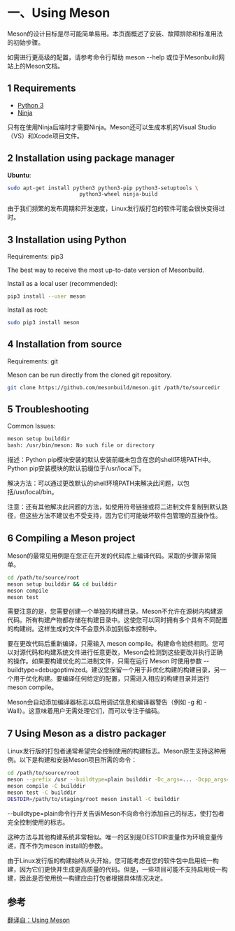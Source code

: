 # 一、Using Meson

Meson的设计目标是尽可能简单易用。本页面概述了安装、故障排除和标准用法的初始步骤。

如需进行更高级的配置，请参考命令行帮助 meson --help 或位于Mesonbuild网站上的Meson文档。

## 1 Requirements

- [Python 3](https://www.python.org/)
- [Ninja](https://github.com/ninja-build/ninja/)

只有在使用Ninja后端时才需要Ninja。Meson还可以生成本机的Visual Studio（VS）和Xcode项目文件。

## 2 Installation using package manager

**Ubuntu**:
```bash
sudo apt-get install python3 python3-pip python3-setuptools \
                       python3-wheel ninja-build
```

由于我们频繁的发布周期和开发速度，Linux发行版打包的软件可能会很快变得过时。

## 3 Installation using Python

Requirements: pip3

The best way to receive the most up-to-date version of Mesonbuild.

Install as a local user (recommended):

```bash
pip3 install --user meson
```
Install as root:

```bash
sudo pip3 install meson
```
## 4 Installation from source

Requirements: git

Meson can be run directly from the cloned git repository.

```bash
git clone https://github.com/mesonbuild/meson.git /path/to/sourcedir
```

## 5 Troubleshooting

Common Issues:

```bash
meson setup builddir
bash: /usr/bin/meson: No such file or directory
```
描述：Python pip模块安装的默认安装前缀未包含在您的shell环境PATH中。Python pip安装模块的默认前缀位于/usr/local下。

解决方法：可以通过更改默认的shell环境PATH来解决此问题，以包括/usr/local/bin。

注意：还有其他解决此问题的方法，如使用符号链接或将二进制文件复制到默认路径，但这些方法不建议也不受支持，因为它们可能破坏软件包管理的互操作性。

## 6 Compiling a Meson project

Meson的最常见用例是在您正在开发的代码库上编译代码。采取的步骤非常简单。

```bash
cd /path/to/source/root
meson setup builddir && cd builddir
meson compile
meson test
```

需要注意的是，您需要创建一个单独的构建目录。Meson不允许在源树内构建源代码。所有构建产物都存储在构建目录中。这使您可以同时拥有多个具有不同配置的构建树。这样生成的文件不会意外添加到版本控制中。

要在更改代码后重新编译，只需输入 meson compile。构建命令始终相同。您可以对源代码和构建系统文件进行任意更改，Meson会检测到这些更改并执行正确的操作。如果要构建优化的二进制文件，只需在运行 Meson 时使用参数 --buildtype=debugoptimized。建议您保留一个用于非优化构建的构建目录，另一个用于优化构建。要编译任何给定的配置，只需进入相应的构建目录并运行 meson compile。

Meson会自动添加编译器标志以启用调试信息和编译器警告（例如 -g 和 -Wall）。这意味着用户无需处理它们，而可以专注于编码。

## 7 Using Meson as a distro packager

Linux发行版的打包者通常希望完全控制使用的构建标志。Meson原生支持这种用例。以下是构建和安装Meson项目所需的命令：

```bash
cd /path/to/source/root
meson --prefix /usr --buildtype=plain builddir -Dc_args=... -Dcpp_args=... -Dc_link_args=... -Dcpp_link_args=...
meson compile -C builddir
meson test -C builddir
DESTDIR=/path/to/staging/root meson install -C builddir
```
--buildtype=plain命令行开关告诉Meson不向命令行添加自己的标志，使打包者完全控制使用的标志。

这种方法与其他构建系统非常相似。唯一的区别是DESTDIR变量作为环境变量传递，而不作为meson install的参数。

由于Linux发行版的构建始终从头开始，您可能考虑在您的软件包中启用统一构建，因为它们更快并生成更高质量的代码。但是，一些项目可能不支持启用统一构建，因此是否使用统一构建应由打包者根据具体情况决定。

## 参考
[翻译自：Using Meson](https://mesonbuild.com/Quick-guide.html#using-meson)